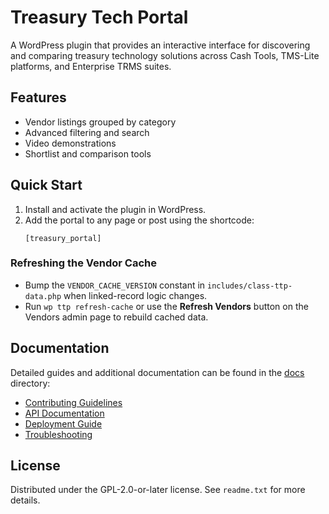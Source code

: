 # Treasury Tech Portal

A WordPress plugin that provides an interactive interface for discovering and comparing treasury technology solutions across Cash Tools, TMS-Lite platforms, and Enterprise TRMS suites.

## Features
- Vendor listings grouped by category
- Advanced filtering and search
- Video demonstrations
- Shortlist and comparison tools

## Quick Start
1. Install and activate the plugin in WordPress.
2. Add the portal to any page or post using the shortcode:
   ```
   [treasury_portal]
   ```

### Refreshing the Vendor Cache
- Bump the `VENDOR_CACHE_VERSION` constant in `includes/class-ttp-data.php` when linked-record logic changes.
- Run `wp ttp refresh-cache` or use the **Refresh Vendors** button on the Vendors admin page to rebuild cached data.

## Documentation
Detailed guides and additional documentation can be found in the [docs](docs/) directory:
- [Contributing Guidelines](docs/CONTRIBUTING.md)
- [API Documentation](docs/API.md)
- [Deployment Guide](docs/WORDPRESS-COM-DEPLOYMENT.md)
- [Troubleshooting](docs/TROUBLESHOOTING.md)

## License
Distributed under the GPL-2.0-or-later license. See `readme.txt` for more details.
